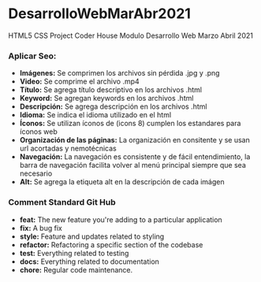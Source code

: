 # DesarrolloWebMarAbr2021
HTML5 CSS Project Coder House Modulo Desarrollo Web Marzo Abril 2021

### Aplicar Seo:

- **Imágenes:** Se comprimen los archivos sin pérdida .jpg y .png
- **Video:** Se comprime el archivo .mp4
- **Título:** Se agrega título descriptivo en los archivos .html
- **Keyword:** Se agregan keywords en los archivos .html
- **Descripción:** Se agrega descripción en los archivos .html
- **Idioma:** Se indica el idioma utilizado en el html 
- **Íconos:** Se utilizan íconos de (icons 8) cumplen los estandares para íconos web 
- **Organización de las páginas:** La organización en consitente y se usan url acortadas y nemotécnicas 
- **Navegación:** La navegación es consistente y de fácil entendimiento, la barra de navegación facilita volver al menú principal siempre que sea necesario 
- **Alt:** Se agrega la etiqueta alt en la descripción de cada imágen 


### Comment Standard Git Hub

- **feat:** The new feature you're adding to a particular application
- **fix:** A bug fix
- **style:** Feature and updates related to styling
- **refactor:** Refactoring a specific section of the codebase
- **test:** Everything related to testing
- **docs:** Everything related to documentation
- **chore:** Regular code maintenance.
